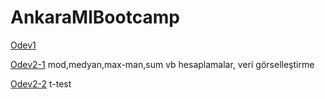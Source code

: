 # AnkaraMlBootcamp

[Odev1](https://github.com/UVBMOB/AnkaraMlBootcamp/blob/master/Odevler/odev1/odev1.ipynb)


[Odev2-1](https://github.com/UVBMOB/AnkaraMlBootcamp/blob/master/Odevler/odev2/odev2-1.ipynb) mod,medyan,max-man,sum vb hesaplamalar, veri görselleştirme


[Odev2-2](https://github.com/UVBMOB/AnkaraMlBootcamp/blob/master/Odevler/odev2/odev2-2.ipynb) t-test
